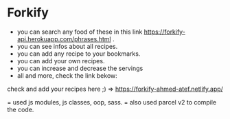# Forkify
- you can search any food of these in this link https://forkify-api.herokuapp.com/phrases.html .
- you can see infos about all recipes.
- you can add any recipe to your bookmarks.
- you can add your own recipes.
- you can increase and decrease the servings 
- all and more, check the link bekow: 

check and add your recipes here ;) => https://forkify-ahmed-atef.netlify.app/

= used js modules, js classes, oop, sass. 
= also used parcel v2 to compile the code.
